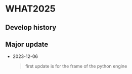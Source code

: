 WHAT2025
=============
Develop history
-------------
## Major update
* 2023-12-06
    >first update is for the frame of the python engine